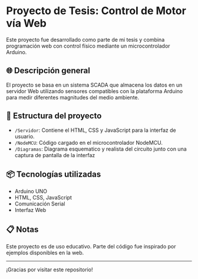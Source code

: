 # Proyecto de Tesis: Control de Motor vía Web

Este proyecto fue desarrollado como parte de mi tesis y combina programación web con control físico mediante un microcontrolador Arduino.

## 🌐 Descripción general

El proyecto se basa en un sistema SCADA que almacena los datos en un servidor Web utilizando sensores compatibles con la plataforma Arduino para medir diferentes magnitudes del medio ambiente.


## 🔧 Estructura del proyecto

- `/Servidor`: Contiene el HTML, CSS y JavaScript para la interfaz de usuario.
- `/NodeMCU`: Código cargado en el microcontrolador NodeMCU.
- `/Diagramas`: Diagrama esquematico y realista del circuito junto con una captura de pantalla de la interfaz

## 📦 Tecnologías utilizadas

- Arduino UNO
- HTML, CSS, JavaScript
- Comunicación Serial
- Interfaz Web

## 📋 Notas

Este proyecto es de uso educativo. Parte del código fue inspirado por ejemplos disponibles en la web.

---

¡Gracias por visitar este repositorio!
